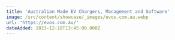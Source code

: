 ```yaml
---
title: 'Australian Made EV Chargers, Management and Software'
image: /src/content/showcase/_images/evos.com.au.webp
url: 'https://evos.com.au/'
dateAdded: 2023-12-18T13:45:00.000Z
---
```


